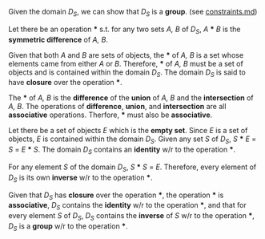 Given the domain _D<sub>S</sub>_, we can show that _D<sub>S</sub>_ is a **group**.
(see <a href="https://github.com/ttowncompiled/observer.api/blob/theory/theory/constraints.md">constraints.md</a>)

Let there be an operation __*__ s.t. for any two sets _A, B_ of _D<sub>S</sub>_, _A_ __*__ _B_ is the **symmetric difference** of _A, B_.

Given that both _A_ and _B_ are sets of objects, the __*__ of _A, B_ is a set whose elements came from either _A_ or _B_. Therefore, __*__ of _A, B_ must be a set of objects and is contained within the domain _D<sub>S</sub>_. The domain _D<sub>S</sub>_ is said to have **closure** over the operation __*__.

The __*__ of _A, B_ is the **difference** of the **union** of _A, B_ and the **intersection** of _A, B_. The operations of **difference**, **union**, and **intersection** are all **associative** operations. Therfore, __*__ must also be **associative**.

Let there be a set of objects _E_ which is the **empty set**. Since _E_ is a set of objects, _E_ is contained within the domain _D<sub>S</sub>_. Given any set _S_ of _D<sub>S</sub>_, _S_ __*__ _E_ = _S_ = _E_ __*__ _S_. The domain _D<sub>S</sub>_ contains an **identity** w/r to the operation __*__.

For any element _S_ of the domain _D<sub>S</sub>_, _S_ __*__ _S_ = _E_. Therefore, every element of _D<sub>S</sub>_ is its own **inverse** w/r to the operation __*__.

Given that _D<sub>S</sub>_ has **closure** over the operation __*__, the operation __*__ is **associative**, _D<sub>S</sub>_ contains the **identity** w/r to the operation __*__, and that for every element _S_ of _D<sub>S</sub>_, _D<sub>S</sub>_ contains the **inverse** of _S_ w/r to the operation __*__, _D<sub>S</sub>_ is a **group** w/r to the operation __*__.


